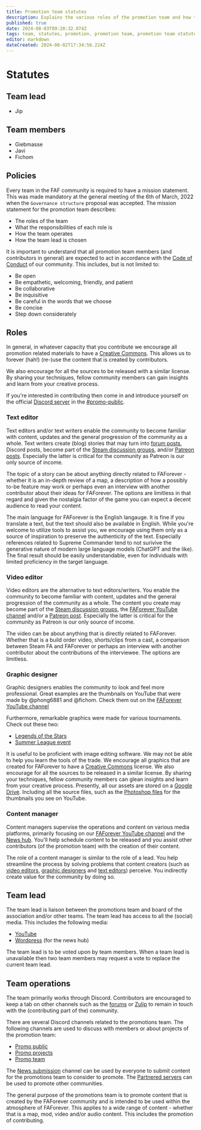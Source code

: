 ```yaml
---
title: Promotion team statutes
description: Explains the various roles of the promotion team and how the team is organized.
published: true
date: 2024-08-03T09:20:32.074Z
tags: team, statutes, promotion, promotion team, promotion team statutes, promo team, promo team statutes, promo, youtube
editor: markdown
dateCreated: 2024-08-02T17:34:56.224Z
---
```


# Statutes

## Team lead

  - Jip
  
## Team members

  - Giebmasse
  - Javi
  - Fichom

## Policies

Every team in the FAF community is required to have a mission statement. This was made mandatory at the general meeting of the 6th of March, 2022 when the `Governance structure` proposal was accepted. The mission statement for the promotion team describes:

 - The roles of the team
 - What the responsibilities of each role is
 - How the team operates
 - How the team lead is chosen

It is important to understand that all promotion team members (and contributors in general) are expected to act in accordance with the [Code of Conduct](https://forum.faforever.com/topic/2051/faf-code-of-conduct/1) of our community. This includes, but is not limited to:

 - Be open
 - Be empathetic, welcoming, friendly, and patient
 - Be collaborative
 - Be inquisitive
 - Be careful in the words that we choose
 - Be concise
 - Step down considerately
 
## Roles

In general, in whatever capacity that you contribute we encourage all promotion related materials to have a [Creative Commons](https://creativecommons.org/licenses/). This allows us to forever (hah!) (re-)use the content that is created by contributors. 

We also encourage for all the sources to be released with a similar license. By sharing your techniques, fellow community members can gain insights and learn from your creative process.

If you're interested in contributing then come in and introduce yourself on the official [Discord server](https://discord.gg/DCNr4cvejN) in the [#promo-public](https://discord.gg/DCNr4cvejN).

### Text editor

Text editors and/or text writers enable the community to become familiar with content, updates and the general progression of the community as a whole. Text writers create (blog) stories that may turn into [forum posts](https://forum.faforever.com/category/3/blogs), Discord posts, become part of the [Steam discussion groups](https://steamcommunity.com/app/9420/discussions/), and/or [Patreon posts](https://www.patreon.com/faf). Especially the latter is critical for the community as Patreon is our only source of income.

The topic of a story can be about anything directly related to FAForever - whether it is an in-depth review of a map, a description of how a possibly to-be feature may work or perhaps even an interview with another contributor about their ideas for FAForever. The options are limitless in that regard and given the nostalgia factor of the game you can expect a decent audience to read your content.

The main language for FAForever is the English langauge. It is fine if you translate a text, but the text should also be available in English. While you're welcome to utilize tools to assist you, we encourage using them only as a source of inspiration to preserve the authenticity of the text. Especially references related to Supreme Commander tend to not surivive the generative nature of modern large language models (ChatGPT and the like). The final result should be easily understandable, even for individuals with limited proficiency in the target language.

### Video editor

Video editors are the alternative to text editors/writers. You enable the community to become familiar with content, updates and the general progression of the community as a whole. The content you create may become part of the [Steam discussion groups](https://steamcommunity.com/app/9420/discussions/), the [FAForever YouTube channel](https://www.youtube.com/@ForgedAllianceForever) and/or a [Patreon post](https://www.patreon.com/faf). Especially the latter is critical for the community as Patreon is our only source of income.

The video can be about anything that is directly related to FAForever. Whether that is a build order video, shorts/clips from a cast, a comparison between Steam FA and FAForever or perhaps an interview with another contributor about the contributions of the interviewee. The options are limitless.

### Graphic designer

Graphic designers enables the community to look and feel more professional. Great examples are the thumbnails on YouTube that were made by @phong6881 and @fichom. Check them out on the [FAForever YouTube channel](https://www.youtube.com/@ForgedAllianceForever/playlists)

Furthermore, remarkable graphics were made for various tournaments. Check out these two:

- [Legends of the Stars](https://forum.faforever.com/topic/5302/2022-legend-of-the-stars-world-championship-playoffs)
- [Summer League event](https://forum.faforever.com/topic/6217/summer-league-2023-event)

It is useful to be proficient with image editing software. We may not be able to help you learn the tools of the trade. We encourage all graphics that are created for FAForever to have a [Creative Commons](https://creativecommons.org/licenses/) license. We also encourage for all the sources to be released in a similar license. By sharing your techniques, fellow community members can glean insights and learn from your creative process. Presently, all our assets are stored on a [Google Drive](https://drive.google.com/drive/folders/1yOx6GB6ERi6eKZEsEQGytPboVdfWm_K6). Including all the source files, such as the [Photoshop files](https://drive.google.com/drive/folders/1qMxUdCkOAbprLBMRUP_B6xqi_odUZPnD) for the thumbnails you see on YouTube.

### Content manager

Content managers supervise the operations and content on various media platforms, primarily focusing on our [FAForever YouTube channel](https://www.youtube.com/@ForgedAllianceForever) and the [News hub](https://www.faforever.com/news). You'll help schedule content to be released and you assist other contributors (of the promotion team) with the creation of their content.

The role of a content manager is similar to the role of a lead. You help streamline the process by solving problems that content creators (such as [video editors](), [graphic designers]() and [text editors]()) perceive. You indirectly create value for the community by doing so.

## Team lead

The team lead is liaison between the promotions team and board of the association and/or other teams. The team lead has access to all the (social) media. This includes the following media:

- [YouTube](https://www.youtube.com/c/ForgedAllianceForever)
- [Wordpress](https://direct.faforever.com/wp-login.php) (for the news hub)

The team lead is to be voted upon by team members. When a team lead is unavailable then two team members may request a vote to replace the current team lead. 

## Team operations

The team primarily works through Discord. Contributors are encouraged to keep a tab on other channels such as the [forums](https://forum.faforever.com/) or [Zulip](https://faforever.zulipchat.com/) to remain in touch with the (contributing part of the) community.

There are several Discord channels related to the promotions team. The following channels are used to discuss with members or about projects of the promotion team:

- [Promo public](https://discord.gg/DCNr4cvejN)
- [Promo projects](https://discord.gg/PKSXDdsNJD)
- [Promo team](https://discord.gg/8Ja3TBXGx2)

The [News submission](https://discord.gg/fNCdNBGKcP) channel can be used by everyone to submit content for the promotions team to consider to promote. The [Partnered servers](https://discord.gg/WYYTE8uKs5) can be used to promote other communities.

The general purpose of the promotions team is to promote content that is created by the FAForever community and is intended to be used within the atmosphere of FAForever. This applies to a wide range of content - whether that is a map, mod, video and/or audio content. This includes the promotion of contributing.

<!-- 
#### Team Leader
- The team leader is the liaison with the Association Board and other FAF Teams
- The team leader is to be voted upon by team members
- If the team leader is no longer fit for the position a minimum of two team members may request that a vote be cast to replace the current team leader. This can not be used within a 6-month window of the last request to vote on a new team leader.
- The team leader has the final say on the content of the NewsHub
- The team leader has the final say on the content on official social media channels, including Patreon
- The team leader has the final say on the content on the website
#### Team membership
- Anyone interested can apply by messaging the team leader and are encouraged to specify how they want to help.
- Applicants are to be then discussed with the team and voted upon on. A majority is needed to be approved to the team with the team leader being the tiebreaker vote
- Team members may be removed at any time due to inactivity or if the member is no longer suitable for their position by a Majority Vote of the whole team.

#### Team Responsibilities
- Create a steady flow of content for the NewsHub whether that is weekly, bi-weekly or monthly.
- Maintain a steady flow of content on the FAF YouTube this can be Weekly, Bi-weekly or Monthly
- Maintain the FAForever.com website with up-to-date information (Tutorials/guides, patch notes, new features etc.)
- Look for new ways to promote FAF (on and off the platform)
- Communicate with other communities for opportunities of collaborating (Tournaments)
- Focus on the onboarding of new players to faf (from account creation to first game)
- Promote community-made content (maps, mods etc)
- Promote all official FAF tournament (Organised via the Tournaments Team)
- Update Patreon bi-monthly with written post or YouTube video's
- Maintain Social Media Platforms with updated not limited to Facebook, Twitter, Reddit 

-->